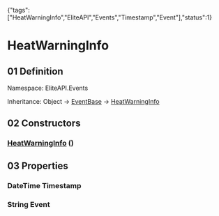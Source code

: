 {"tags":["HeatWarningInfo","EliteAPI","Events","Timestamp","Event"],"status":1}

# HeatWarningInfo

## 01 Definition

Namespace: <span class='code'>EliteAPI.Events</span>

Inheritance: <span class='code'>Object</span> → <span class='code'>[EventBase](../../EliteAPI/Events/EventBase.html)</span> → <span class='code'>[HeatWarningInfo](../../EliteAPI/Events/HeatWarningInfo.html)</span>

## 02 Constructors

### <span class='code'>[HeatWarningInfo](../../EliteAPI/Events/HeatWarningInfo.html)</span> ()

## 03 Properties

### <span class='code'>DateTime</span> Timestamp

### <span class='code'>String</span> Event

